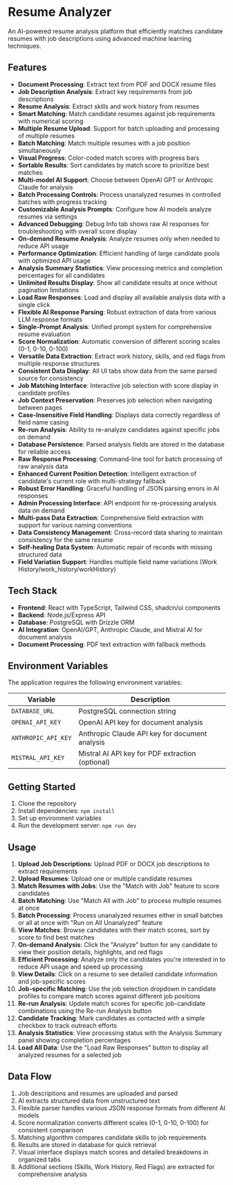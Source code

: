 # Resume Analyzer

An AI-powered resume analysis platform that efficiently matches candidate resumes with job descriptions using advanced machine learning techniques.

## Features

- **Document Processing**: Extract text from PDF and DOCX resume files
- **Job Description Analysis**: Extract key requirements from job descriptions
- **Resume Analysis**: Extract skills and work history from resumes
- **Smart Matching**: Match candidate resumes against job requirements with numerical scoring
- **Multiple Resume Upload**: Support for batch uploading and processing of multiple resumes
- **Batch Matching**: Match multiple resumes with a job position simultaneously
- **Visual Progress**: Color-coded match scores with progress bars
- **Sortable Results**: Sort candidates by match score to prioritize best matches
- **Multi-model AI Support**: Choose between OpenAI GPT or Anthropic Claude for analysis
- **Batch Processing Controls**: Process unanalyzed resumes in controlled batches with progress tracking
- **Customizable Analysis Prompts**: Configure how AI models analyze resumes via settings
- **Advanced Debugging**: Debug Info tab shows raw AI responses for troubleshooting with overall score display
- **On-demand Resume Analysis**: Analyze resumes only when needed to reduce API usage
- **Performance Optimization**: Efficient handling of large candidate pools with optimized API usage
- **Analysis Summary Statistics**: View processing metrics and completion percentages for all candidates
- **Unlimited Results Display**: Show all candidate results at once without pagination limitations
- **Load Raw Responses**: Load and display all available analysis data with a single click
- **Flexible AI Response Parsing**: Robust extraction of data from various LLM response formats
- **Single-Prompt Analysis**: Unified prompt system for comprehensive resume evaluation
- **Score Normalization**: Automatic conversion of different scoring scales (0-1, 0-10, 0-100)
- **Versatile Data Extraction**: Extract work history, skills, and red flags from multiple response structures
- **Consistent Data Display**: All UI tabs show data from the same parsed source for consistency
- **Job Matching Interface**: Interactive job selection with score display in candidate profiles
- **Job Context Preservation**: Preserves job selection when navigating between pages
- **Case-Insensitive Field Handling**: Displays data correctly regardless of field name casing
- **Re-run Analysis**: Ability to re-analyze candidates against specific jobs on demand
- **Database Persistence**: Parsed analysis fields are stored in the database for reliable access
- **Raw Response Processing**: Command-line tool for batch processing of raw analysis data
- **Enhanced Current Position Detection**: Intelligent extraction of candidate's current role with multi-strategy fallback
- **Robust Error Handling**: Graceful handling of JSON parsing errors in AI responses
- **Admin Processing Interface**: API endpoint for re-processing analysis data on demand
- **Multi-pass Data Extraction**: Comprehensive field extraction with support for various naming conventions
- **Data Consistency Management**: Cross-record data sharing to maintain consistency for the same resume
- **Self-healing Data System**: Automatic repair of records with missing structured data
- **Field Variation Support**: Handles multiple field name variations (Work History/work_history/workHistory)

## Tech Stack

- **Frontend**: React with TypeScript, Tailwind CSS, shadcn/ui components
- **Backend**: Node.js/Express API
- **Database**: PostgreSQL with Drizzle ORM
- **AI Integration**: OpenAI/GPT, Anthropic Claude, and Mistral AI for document analysis
- **Document Processing**: PDF text extraction with fallback methods

## Environment Variables

The application requires the following environment variables:

| Variable | Description |
|----------|-------------|
| `DATABASE_URL` | PostgreSQL connection string |
| `OPENAI_API_KEY` | OpenAI API key for document analysis |
| `ANTHROPIC_API_KEY` | Anthropic Claude API key for document analysis |
| `MISTRAL_API_KEY` | Mistral AI API key for PDF extraction (optional) |

## Getting Started

1. Clone the repository
2. Install dependencies: `npm install`
3. Set up environment variables
4. Run the development server: `npm run dev`

## Usage

1. **Upload Job Descriptions**: Upload PDF or DOCX job descriptions to extract requirements
2. **Upload Resumes**: Upload one or multiple candidate resumes
3. **Match Resumes with Jobs**: Use the "Match with Job" feature to score candidates
4. **Batch Matching**: Use "Match All with Job" to process multiple resumes at once
5. **Batch Processing**: Process unanalyzed resumes either in small batches or all at once with "Run on All Unanalyzed" feature
6. **View Matches**: Browse candidates with their match scores, sort by score to find best matches
7. **On-demand Analysis**: Click the "Analyze" button for any candidate to view their position details, highlights, and red flags
8. **Efficient Processing**: Analyze only the candidates you're interested in to reduce API usage and speed up processing
9. **View Details**: Click on a resume to see detailed candidate information and job-specific scores
10. **Job-specific Matching**: Use the job selection dropdown in candidate profiles to compare match scores against different job positions
11. **Re-run Analysis**: Update match scores for specific job-candidate combinations using the Re-run Analysis button
12. **Candidate Tracking**: Mark candidates as contacted with a simple checkbox to track outreach efforts
13. **Analysis Statistics**: View processing status with the Analysis Summary panel showing completion percentages
14. **Load All Data**: Use the "Load Raw Responses" button to display all analyzed resumes for a selected job

## Data Flow

1. Job descriptions and resumes are uploaded and parsed
2. AI extracts structured data from unstructured text
3. Flexible parser handles various JSON response formats from different AI models
4. Score normalization converts different scales (0-1, 0-10, 0-100) for consistent comparison
5. Matching algorithm compares candidate skills to job requirements
6. Results are stored in database for quick retrieval
7. Visual interface displays match scores and detailed breakdowns in organized tabs
8. Additional sections (Skills, Work History, Red Flags) are extracted for comprehensive analysis